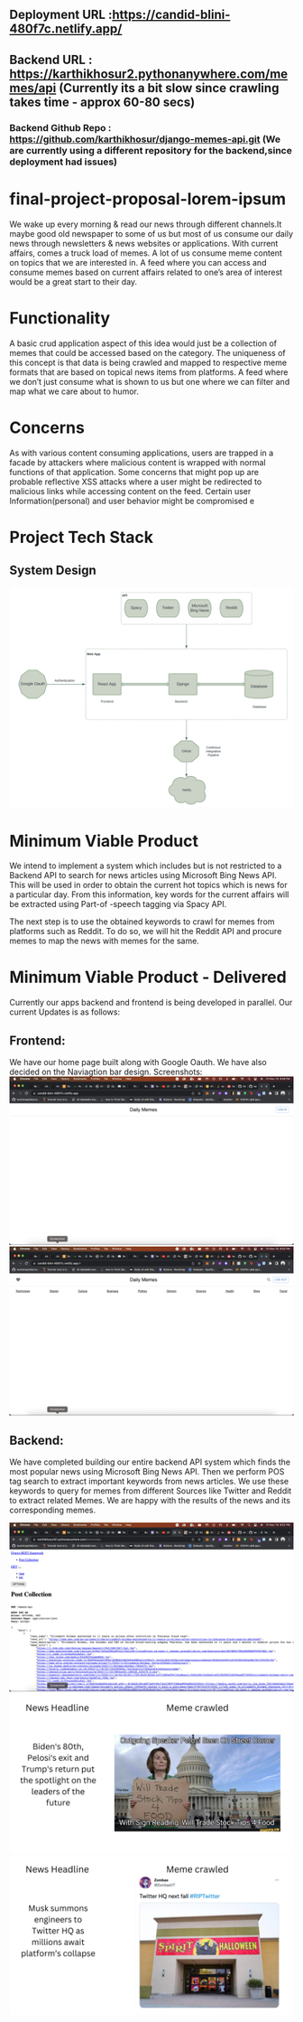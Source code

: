 ## Deployment URL :https://candid-blini-480f7c.netlify.app/
## Backend URL : https://karthikhosur2.pythonanywhere.com/memes/api (Currently its a bit slow since crawling takes time - approx 60-80 secs)
### Backend Github Repo : https://github.com/karthikhosur/django-memes-api.git (We are currently using a different repository for the backend,since deployment had issues)
# final-project-proposal-lorem-ipsum


We wake up every morning & read our news through different channels.It maybe good old newspaper to some of us but most of us consume our daily news through newsletters & news websites or applications.
 With current affairs, comes a truck load of memes. A lot of us consume meme content on topics that we are interested in. A feed where you can access and consume memes based on current affairs related to one’s area of interest would be a great start to their day. 

# Functionality
 A basic crud application aspect of this idea would just be a collection of memes that could be accessed based on the category. The uniqueness of this concept is that data is being crawled and mapped to respective meme formats that are based on topical news items from platforms. A feed where we don’t just consume what is shown to us but one where we can filter and map what we care about to humor. 

# Concerns
As with various content consuming applications, users are trapped in a facade by attackers where malicious content is wrapped with normal functions of that application. Some concerns that might pop up are probable reflective XSS attacks where a user might be redirected to malicious links while accessing content on the feed. Certain user Information(personal) and user behavior might be compromised e


# Project Tech Stack

## System Design 
![Screenshot](system-design.png)

# Minimum Viable Product

We intend to implement a system which includes but is not restricted to a Backend API to search for news articles using Microsoft Bing News API. This will be used in order to obtain the current hot topics which is news for a particular day. From this information, key words for the current affairs will be extracted using Part-of -speech tagging via Spacy API. 

The next step is to use the obtained keywords to crawl for memes from platforms such as Reddit. To do so, we will hit the Reddit API and procure memes to map the news with memes for the same.

# Minimum Viable Product - Delivered 

Currently our apps backend and frontend is being developed in parallel. Our current Updates is as follows:
## Frontend: 

We have our home page built along with Google Oauth. We have also decided on the Naviagtion bar design. 
Screenshots:
![Screenshot](Screenshots/Frontend-1.png)
![Screenshot](Screenshots/Frontend-2.png)


## Backend:

We have completed building our entire backend API system which finds the most popular news using Microsoft Bing News API. Then we perform POS tag search to extract important keywords from news articles. We use these keywords to query for memes from different Sources like Twitter and Reddit to extract related Memes. We are happy with the results of the news and its corresponding memes. 

![Screenshot](Screenshots/Backend-1.png)
![Screenshot](Screenshots/Backend-2.png)
![Screenshot](Screenshots/Backend-3.png)
